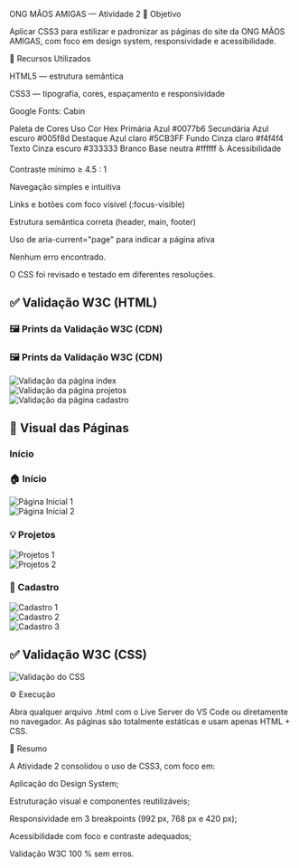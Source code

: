 ONG MÃOS AMIGAS — Atividade 2
🎯 Objetivo

Aplicar CSS3 para estilizar e padronizar as páginas do site da ONG MÃOS AMIGAS, com foco em design system, responsividade e acessibilidade.

🎨 Recursos Utilizados

HTML5 — estrutura semântica

CSS3 — tipografia, cores, espaçamento e responsividade

Google Fonts: Cabin

Paleta de Cores
Uso	Cor	Hex
Primária	Azul	#0077b6
Secundária	Azul escuro	#005f8d
Destaque	Azul claro	#5CB3FF
Fundo	Cinza claro	#f4f4f4
Texto	Cinza escuro	#333333
Branco	Base neutra	#ffffff
♿ Acessibilidade

Contraste mínimo ≥ 4.5 : 1

Navegação simples e intuitiva

Links e botões com foco visível (:focus-visible)

Estrutura semântica correta (header, main, footer)

Uso de aria-current="page" para indicar a página ativa

Nenhum erro encontrado.

O CSS foi revisado e testado em diferentes resoluções.

## ✅ Validação W3C (HTML)

### 🖼️ Prints da Validação W3C (CDN)

### 🖼️ Prints da Validação W3C (CDN)

![Validação da página index](https://cdn.jsdelivr.net/gh/eduardovieirademiranda/ONG-MAOS-AMIGAS-ATIVIDADE2@main/imagens/docs/index-w3c.png)  
![Validação da página projetos](https://cdn.jsdelivr.net/gh/eduardovieirademiranda/ONG-MAOS-AMIGAS-ATIVIDADE2@main/imagens/docs/projeto-w3c.png)  
![Validação da página cadastro](https://cdn.jsdelivr.net/gh/eduardovieirademiranda/ONG-MAOS-AMIGAS-ATIVIDADE2@main/imagens/docs/cadastro-w3c.png)

## 📸 Visual das Páginas

### Início
### 🏠 Início
![Página Inicial 1](https://cdn.jsdelivr.net/gh/eduardovieirademiranda/ONG-MAOS-AMIGAS-ATIVIDADE2@main/imagens/docs/index-1.png)  
![Página Inicial 2](https://cdn.jsdelivr.net/gh/eduardovieirademiranda/ONG-MAOS-AMIGAS-ATIVIDADE2@main/imagens/docs/index2.png)

### 💡 Projetos
![Projetos 1](https://cdn.jsdelivr.net/gh/eduardovieirademiranda/ONG-MAOS-AMIGAS-ATIVIDADE2@main/imagens/docs/proj1.png)  
![Projetos 2](https://cdn.jsdelivr.net/gh/eduardovieirademiranda/ONG-MAOS-AMIGAS-ATIVIDADE2@main/imagens/docs/proj2.png)

### 👥 Cadastro
![Cadastro 1](https://cdn.jsdelivr.net/gh/eduardovieirademiranda/ONG-MAOS-AMIGAS-ATIVIDADE2@main/imagens/docs/cad1.png)  
![Cadastro 2](https://cdn.jsdelivr.net/gh/eduardovieirademiranda/ONG-MAOS-AMIGAS-ATIVIDADE2@main/imagens/docs/cad2.png)  
![Cadastro 3](https://cdn.jsdelivr.net/gh/eduardovieirademiranda/ONG-MAOS-AMIGAS-ATIVIDADE2@main/imagens/docs/cad3.png)

## ✅ Validação W3C (CSS)
![Validação do CSS](https://cdn.jsdelivr.net/gh/eduardovieirademiranda/ONG-MAOS-AMIGAS-ATIVIDADE2@main/imagens/docs/css-w3c.png)




⚙️ Execução

Abra qualquer arquivo .html com o Live Server do VS Code ou diretamente no navegador.
As páginas são totalmente estáticas e usam apenas HTML + CSS.

🧠 Resumo

A Atividade 2 consolidou o uso de CSS3, com foco em:

Aplicação do Design System;

Estruturação visual e componentes reutilizáveis;

Responsividade em 3 breakpoints (992 px, 768 px e 420 px);

Acessibilidade com foco e contraste adequados;

Validação W3C 100 % sem erros.